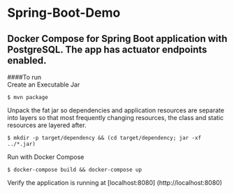 # Spring-Boot-Demo
Docker Compose for Spring Boot application with PostgreSQL. The app has actuator endpoints enabled.<br/>
---
####To run<br/>
Create an Executable Jar<br/>
```shell
$ mvn package
```

Unpack the fat jar so dependencies and application resources are separate into layers so that most frequently changing resources, the class and static resources are layered after.
```shell
$ mkdir -p target/dependency && (cd target/dependency; jar -xf ../*.jar)
```
Run with Docker Compose
```shell
$ docker-compose build && docker-compose up
```
Verify the application is running at [localhost:8080] (http://localhost:8080)
